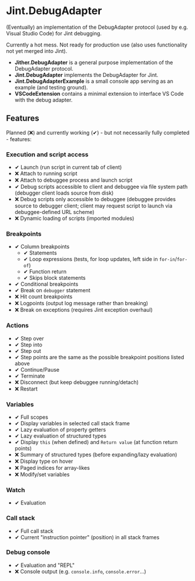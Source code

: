 Jint.DebugAdapter
=================
(Eventually) an implementation of the DebugAdapter protocol (used by e.g. Visual Studio Code) for Jint debugging.

Currently a hot mess. Not ready for production use (also uses functionality not yet merged into Jint).

* __Jither.DebugAdapter__ is a general purpose implementation of the DebugAdapter protocol.
* __Jint.DebugAdapter__ implements the DebugAdapter for Jint.
* __Jint.DebugAdapterExample__ is a small console app serving as an example (and testing ground).
* __VSCodeExtension__ contains a minimal extension to interface VS Code with the debug adapter.

Features
--------
Planned (❌) and currently working (✔) - but not necessarily fully completed - features:

### Execution and script access
- ✔ Launch (run script in current tab of client)
- ❌ Attach to running script
- ❌ Attach to debuggee process and launch script
- ✔ Debug scripts accessible to client and debuggee via file system path (debugger client loads source from disk)
- ❌ Debug scripts only accessible to debuggee (debuggee provides source to debugger client; client may request script to launch via debuggee-defined URL scheme)
- ❌ Dynamic loading of scripts (imported modules)

### Breakpoints
- ✔ Column breakpoints
  - ✔ Statements
  - ✔ Loop expressions (tests, for loop updates, left side in `for-in`/`for-of`)
  - ✔ Function return
  - ✔ Skips block statements
- ✔ Conditional breakpoints
- ✔ Break on `debugger` statement
- ❌ Hit count breakpoints
- ❌ Logpoints (output log message rather than breaking)
- ❌ Break on exceptions (requires Jint exception overhaul)

### Actions
- ✔ Step over
- ✔ Step into
- ✔ Step out
- ✔ Step points are the same as the possible breakpoint positions listed above
- ✔ Continue/Pause
- ✔ Terminate
- ❌ Disconnect (but keep debuggee running/detach)
- ❌ Restart

### Variables
- ✔ Full scopes
- ✔ Display variables in selected call stack frame
- ✔ Lazy evaluation of property getters
- ✔ Lazy evaluation of structured types
- ✔ Display `this` (when defined) and `Return value` (at function return points)
- ❌ Summary of structured types (before expanding/lazy evaluation)
- ❌ Display type on hover
- ❌ Paged indices for array-likes
- ❌ Modify/set variables

### Watch
- ✔ Evaluation

### Call stack
- ✔ Full call stack
- ✔ Current "instruction pointer" (position) in all stack frames

### Debug console
- ✔ Evaluation and "REPL"
- ❌ Console output (e.g. `console.info`, `console.error`...)
